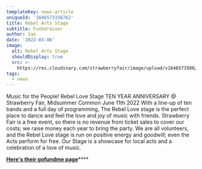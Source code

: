 ```yaml
---
templateKey: news-article
uniqueId: '1646573156762'
title: Rebel Arts Stage
subtitle: Funbdraiser
author: Ian
date: '2022-03-06'
image:
  alt: Rebel Arts Stage
  shouldDisplay: true
  src: >-
    https://res.cloudinary.com/strawberryfair/image/upload/v1646573508/RebelArts_tbqqio.png
tags:
  - news
---
```

Music for the People! Rebel Love Stage TEN YEAR ANNIVERSARY @ Strawberry Fair, Midsummer Common June 11th 2022  With a line-up of ten bands and a full day of programming, The Rebel Love stage is the perfect place to dance and feel the love and joy of music with friends. Strawberry Fair is a free event, so there is no revenue from ticket sales to cover our costs; we raise money each year to bring the party. We are all volunteers, and the Rebel Love stage is run on positive energy and goodwill; even the Acts perform for free. Our Stage is a showcase for local acts and a celebration of a love of music. 

[**Here's their gofundme page**](https://www.gofundme.com/f/music-for-the-people-rebel-love-stage?fbclid=IwAR27ONvBGICtlNF7RRMiQfg_HeZu2dTv1Bev4ivCHOINuIemsVPwbF4mqZI)****
